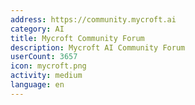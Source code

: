 ```yaml
---
address: https://community.mycroft.ai
category: AI
title: Mycroft Community Forum
description: Mycroft AI Community Forum
userCount: 3657
icon: mycroft.png
activity: medium
language: en
---
```

